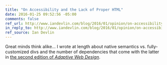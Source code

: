 ```yaml
---
title: "On Accessibility and the Lack of Proper HTML"
date: 2016-01-25 09:52:56 -05:00
comments: false
ref_url: http://www.iandevlin.com/blog/2016/01/opinion/on-accessibility-and-the-lack-of-proper-html
in_reply_to: http://www.iandevlin.com/blog/2016/01/opinion/on-accessibility-and-the-lack-of-proper-html
ref_source: Ian Devlin
---
```


Great minds think alike… I wrote at length about native semantics vs. fully-customized divs and the number of dependencies that come with the latter in [the second edition of *Adaptive Web Design*](http://adaptivewebdesign.info/2nd-edition/).